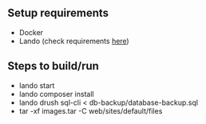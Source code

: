 ## Setup requirements
- Docker
- Lando (check requirements [here](https://docs.lando.dev/getting-started/installation.html))

## Steps to build/run
- lando start
- lando composer install
- lando drush sql-cli < db-backup/database-backup.sql
- tar -xf images.tar -C web/sites/default/files
